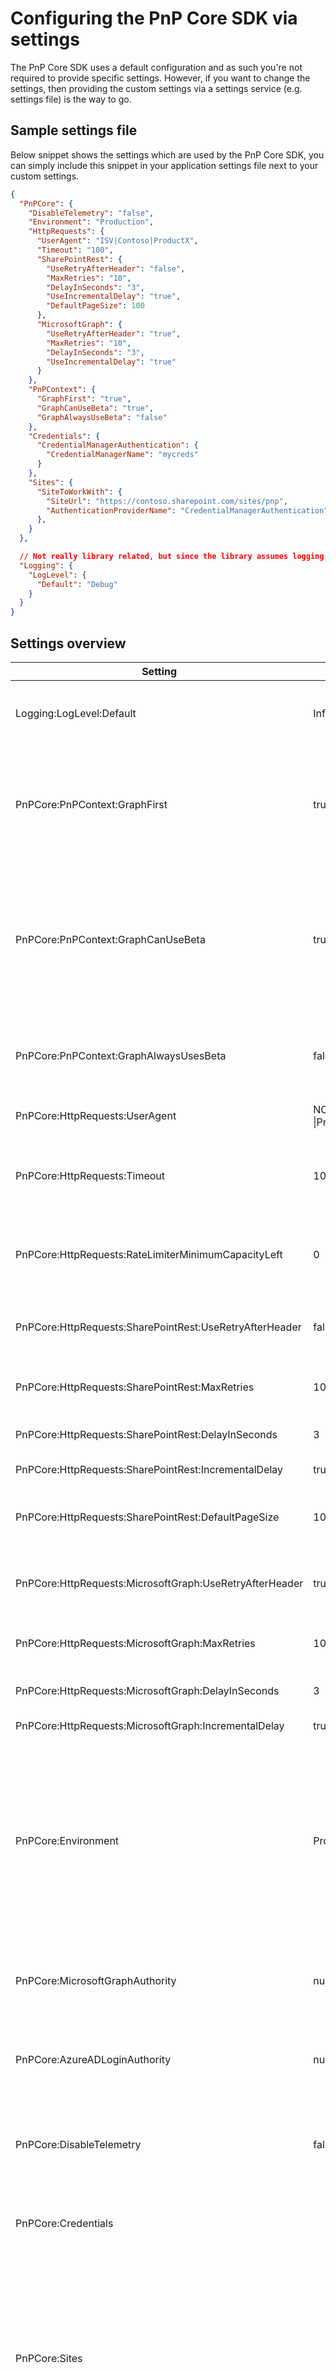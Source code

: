 # Configuring the PnP Core SDK via settings

The PnP Core SDK uses a default configuration and as such you're not required to provide specific settings. However, if you want to change the settings, then providing the custom settings via a settings service (e.g. settings file) is the way to go.

## Sample settings file

Below snippet shows the settings which are used by the PnP Core SDK, you can simply include this snippet in your application settings file next to your custom settings.

```json
{
  "PnPCore": {
    "DisableTelemetry": "false",
    "Environment": "Production",
    "HttpRequests": {
      "UserAgent": "ISV|Contoso|ProductX",
      "Timeout": "100",
      "SharePointRest": {
        "UseRetryAfterHeader": "false",
        "MaxRetries": "10",
        "DelayInSeconds": "3",
        "UseIncrementalDelay": "true",
        "DefaultPageSize": 100
      },
      "MicrosoftGraph": {
        "UseRetryAfterHeader": "true",
        "MaxRetries": "10",
        "DelayInSeconds": "3",
        "UseIncrementalDelay": "true"
      }
    },
    "PnPContext": {
      "GraphFirst": "true",
      "GraphCanUseBeta": "true",
      "GraphAlwaysUseBeta": "false"
    },
    "Credentials": {
      "CredentialManagerAuthentication": {
        "CredentialManagerName": "mycreds"
      }
    },
    "Sites": {
      "SiteToWorkWith": {
        "SiteUrl": "https://contoso.sharepoint.com/sites/pnp",
        "AuthenticationProviderName": "CredentialManagerAuthentication"
      },
    }
  },

  // Not really library related, but since the library assumes logging is connected it's being shown here
  "Logging": {
    "LogLevel": {
      "Default": "Debug"
    }
  }
}
```

## Settings overview

Setting | Default value | Description
--------|---------------|------------
Logging:LogLevel:Default | Information | Allows you to change log level. See the [.Net Logging article](https://docs.microsoft.com/en-us/aspnet/core/fundamentals/logging/?view=aspnetcore-3.1#log-level) for more details. Common levels are Debug and Information.
PnPCore:PnPContext:GraphFirst | true | If for a given request the library can choose between a SharePoint REST or a Microsoft Graph call then it will favor the Microsoft Graph call. Settings this to false will prefer SharePoint REST for all SharePoint related API calls.
PnPCore:PnPContext:GraphCanUseBeta | true | When you ask for data that can only be provided via the Microsoft Graph beta API the PnP Core SDK will use the beta endpoint for that specific request. All other requests will still use the v1.0 endpoint. If you set this to false, then any request that requires Microsoft Graph beta will not provide any result.
PnPCore:PnPContext:GraphAlwaysUsesBeta | false | The library by default uses the production v1.0 Microsoft Graph API. Use this setting to default it to the beta Microsoft Graph API.
PnPCore:HttpRequests:UserAgent | NONISV&#124;SharePointPnP<br />&#124;PnPCoreSDK | Value set as user agent when the request is sent to Microsoft 365.
PnPCore:HttpRequests:Timeout | 100 | Timeout in seconds for HTTP requests. Set higher if you need to for example download large files. Setting to -1 will result in an infinite timeout.
PnPCore:HttpRequests:RateLimiterMinimumCapacityLeft | 0 | Setting this value between 1 and 20 will result in request delaying when RateLimit headers indicate the application is about to get throttled
PnPCore:HttpRequests:SharePointRest:UseRetryAfterHeader | false | Use retry-after http header when calculating the wait time in seconds for SharePoint Rest request retry.
PnPCore:HttpRequests:SharePointRest:MaxRetries | 10 | Maximum number of retries before retrying a SharePoint Rest request throws an exception.
PnPCore:HttpRequests:SharePointRest:DelayInSeconds | 3 | Delay in seconds between SharePoint Rest request retries.
PnPCore:HttpRequests:SharePointRest:IncrementalDelay | true | Delays get incrementally longer with each retry.
PnPCore:HttpRequests:SharePointRest:DefaultPageSize | 100 | Page size using when paging is automatically applied during data querying via the PnP Core SDK LINQ support.
PnPCore:HttpRequests:MicrosoftGraph:UseRetryAfterHeader | true | Use retry-after http header when calculating the wait time in seconds for Microsoft Graph request retry.
PnPCore:HttpRequests:MicrosoftGraph:MaxRetries | 10 | Maximum number of retries before retrying a Microsoft Graph request throws an exception.
PnPCore:HttpRequests:MicrosoftGraph:DelayInSeconds | 3 | Delay in seconds between Microsoft Graph request retries.
PnPCore:HttpRequests:MicrosoftGraph:IncrementalDelay | true | Delays get incrementally longer with each retry.
PnPCore:Environment | Production | Use this setting if you are using a cloud environment **different** from the standard production cloud: possible values are `Production`, `PreProduction`, `USGovernment` (a.k.a GCC), `USGovernmentHigh` (a.k.a GCC High), `USGovernmentDoD` (a.k.a DoD), `China`, `Germany` and `Custom`. **Important:** use the correct casing when using these values, when set to `Custom` also specify `MicrosoftGraphAuthority` and `AzureADLoginAuthority`.
PnPCore:MicrosoftGraphAuthority | null | If you've set `PnPCore:Environment` to `Custom` then you're required to specify the Microsoft Graph authority to use (e.g. graph.microsoft.com).
PnPCore:AzureADLoginAuthority | null | If you've set `PnPCore:Environment` to `Custom` then you're required to specify the Azure AD login authority to use (e.g. login.microsoftonline.com).
PnPCore:DisableTelemetry | false | Allows to turn off telemetry being sent. Telemetry is used to improve this open source library and it's recommended to keep it on, but you can disable it, if required.
PnPCore:Credentials | | This section defines the settings for the Authentication Providers and it will be updated in the near future.
PnPCore:Sites | | This section defines the site collections to consume using the PnP Core SDK. Every single item of the array has a name, which can then be used with the PnPContextFactory to retrieve an instance of PnPContext for that specific site, a _SiteUrl_ and the _AuthenticationProviderName_ that maps to the corresponding Authentication Provider to use for accessing the target site.